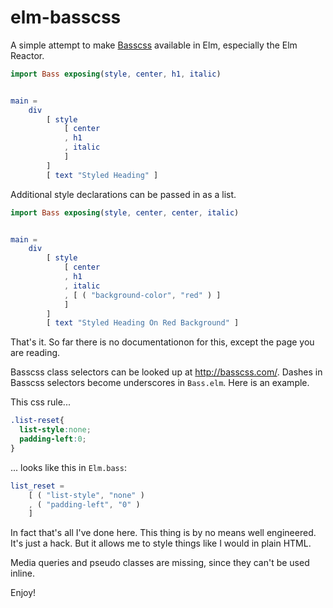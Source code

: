 # elm-basscss

A simple attempt to make [Basscss](http://basscss.com/) available in Elm, especially the Elm Reactor.

```elm
import Bass exposing(style, center, h1, italic)


main =
    div
        [ style
            [ center
            , h1
            , italic
            ]
        ]
        [ text "Styled Heading" ]
```

Additional style declarations can be passed in as a list.

```elm
import Bass exposing(style, center, center, italic)


main =
    div
        [ style
            [ center
            , h1
            , italic
            , [ ( "background-color", "red" ) ]
            ]
        ]
        [ text "Styled Heading On Red Background" ]
```

That's it.  So far there is no documentationon for this, except the page you are reading.



Basscss class selectors can be looked up at http://basscss.com/.  Dashes in Basscss selectors become underscores in `Bass.elm`.  Here is an example.

This css rule...

```css
.list-reset{
  list-style:none;
  padding-left:0;
}
```

... looks like this in `Elm.bass`:

```elm
list_reset =
    [ ( "list-style", "none" )
    , ( "padding-left", "0" )
    ]
```

In fact that's all I've done here.  This thing is by no means well engineered.  It's just a hack.  But it allows me to style things like I would in plain HTML.

Media queries and pseudo classes are missing, since they can't be used inline.

Enjoy!
